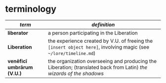 terminology
===========

| _term_        | _definition_  |
| ------------- | ------------- |
| **liberator** | a person participating in the Liberation  |
| **Liberation**| the experience created by V.U. of freeing the `[insert object here]`, involving magic (see `~/lore/timeline.md`) |
| **venēficī umbrārum (V.U.)** | the organization overseeing and producing the Liberation; (translated back from Latin) _the wizards of the shadows_ |
